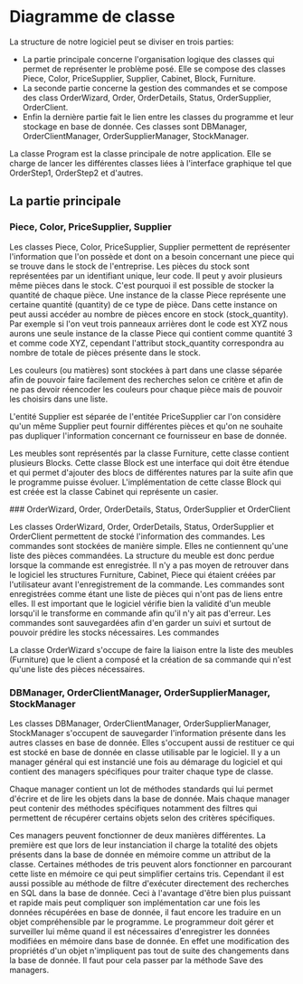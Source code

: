 # Diagramme de classe

La structure de notre logiciel peut se diviser en trois parties:

* La partie principale concerne l'organisation logique des classes qui
  permet de représenter le problème posé. Elle se compose des classes
  Piece, Color, PriceSupplier, Supplier, Cabinet, Block, Furniture.
* La seconde partie concerne la gestion des commandes et se compose des
  class OrderWizard, Order, OrderDetails, Status, OrderSupplier,
  OrderClient.
* Enfin la dernière partie fait le lien entre les classes du programme
  et leur stockage en base de donnée. Ces classes sont DBManager,
  OrderClientManager, OrderSupplierManager, StockManager.

La classe Program est la classe principale de notre application. Elle se
charge de lancer les différentes classes liées à l'interface graphique
tel que OrderStep1, OrderStep2 et d'autres.

## La partie principale

### Piece, Color, PriceSupplier, Supplier

Les classes Piece, Color, PriceSupplier, Supplier permettent de
représenter l'information que l'on possède et dont on a besoin concernant
une piece qui se trouve dans le stock de l'entreprise. Les pièces du
stock sont représentées par un identifiant unique, leur code. Il peut y
avoir plusieurs même pièces dans le stock. C'est pourquoi il est possible
de stocker la quantité de chaque pièce. Une instance de la classe Piece
représente une certaine quantité (quantity) de ce type de pièce.  Dans
cette instance on peut aussi accéder au nombre de pièces encore en stock
(stock_quantity). Par exemple si l'on veut trois panneaux arrières dont
le code est XYZ nous aurons une seule instance de la classe Piece qui
contient comme quantité 3 et comme code XYZ, cependant l'attribut
stock_quantity correspondra au nombre de totale de pièces présente dans le
stock.

Les couleurs (ou matières) sont stockées à part dans une classe séparée
afin de pouvoir faire facilement des recherches selon ce critère et afin
de ne pas devoir réencoder les couleurs pour chaque pièce mais de
pouvoir les choisirs dans une liste.

L'entité Supplier est séparée de l'entitée PriceSupplier car l'on
considère qu'un même Supplier peut fournir différentes pièces et qu'on
ne souhaite pas dupliquer l'information concernant ce fournisseur en
base de donnée.

Les meubles sont représentés par la classe Furniture, cette classe
contient plusieurs Blocks. Cette classe Block est une interface qui doit
être étendue et qui permet d'ajouter des blocs de différentes natures par
la suite afin que le programme puisse évoluer. L'implémentation de cette
classe Block qui est créée est la classe Cabinet qui représente un
casier.

### OrderWizard, Order, OrderDetails, Status, OrderSupplier et OrderClient

Les classes OrderWizard, Order, OrderDetails, Status, OrderSupplier et
OrderClient permettent de stocké l'information des commandes.  Les
commandes sont stockées de manière simple. Elles ne contiennent qu'une liste
des pièces commandées. La structure du meuble est donc perdue lorsque la
commande est enregistrée. Il n'y a pas moyen de retrouver dans le
logiciel les structures Furniture, Cabinet, Piece qui étaient créées par
l'utilisateur avant l'enregistrement de la commande. Les commandes sont
enregistrées comme étant une liste de pièces qui n'ont pas de liens entre
elles. Il est important que le logiciel vérifie bien la validité d'un
meuble lorsqu'il le transforme en commande afin qu'il n'y ait pas
d'erreur. Les commandes sont sauvegardées afin d'en garder un suivi et
surtout de pouvoir prédire les stocks nécessaires. Les commandes 

La classe OrderWizard s'occupe de faire la liaison entre la liste des
meubles (Furniture) que le client a composé et la création de sa
commande qui n'est qu'une liste des pièces nécessaires.

### DBManager, OrderClientManager, OrderSupplierManager, StockManager

Les classes DBManager, OrderClientManager, OrderSupplierManager,
StockManager s'occupent de sauvegarder l'information présente dans les
autres classes en base de donnée. Elles s'occupent aussi de restituer ce qui
est stocké en base de donnée en classe utilisable par le logiciel. Il y
a un manager général qui est instancié une fois au démarage du logiciel
et qui contient des managers spécifiques pour traiter chaque type de classe.

Chaque manager contient un lot de méthodes standards qui lui permet
d'écrire et de lire les objets dans la base de donnée. Mais chaque
manager peut contenir des méthodes spécifiques notamment des filtres qui
permettent de récupérer certains objets selon des critères spécifiques.

Ces managers peuvent fonctionner de deux manières différentes. La
première est que lors de leur instanciation il charge la totalité des
objets présents dans la base de donnée en mémoire comme un attribut de
la classe. Certaines méthodes de tris peuvent alors fonctionner en
parcourant cette liste en mémoire ce qui peut simplifier certains tris.
Cependant il est aussi possible au méthode de filtre d'exécuter
directement des recherches en SQL dans la base de donnée. Ceci à
l'avantage d'être bien plus puissant et rapide mais peut compliquer son
implémentation car une fois les données récupérées en base de donnée, il
faut encore les traduire en un objet compréhensible par le programme. Le
programmeur doit gérer et surveiller lui même quand il est nécessaires
d'enregistrer les données modifiées en mémoire dans base de donnée. En
effet une modification des propriétés d'un objet n'impliquent pas tout de
suite des changements dans la base de donnée. Il faut pour cela passer
par la méthode Save des managers.

